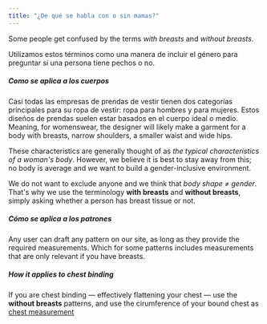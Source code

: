 ```yaml
---
title: "¿De qué se habla con o sin mamas?"
---
```


Some people get confused by the terms _with breasts_ and _without breasts_.

Utilizamos estos términos como una manera de incluir el género para preguntar si una persona tiene pechos o no.

##### Como se aplica a los cuerpos

Casi todas las empresas de prendas de vestir tienen dos categorías principales para su ropa de vestir: ropa para hombres y para mujeres. Estos diseños de prendas suelen estar basados en el cuerpo ideal o medio. Meaning, for womenswear, the designer will likely make a garment for a body with breasts, narrow shoulders, a smaller waist and wide hips.

These characteristics are generally thought of as _the typical characteristics of a woman's body_. However, we believe it is best to stay away from this; no body is average and we want to build a gender-inclusive environment.

We do not want to exclude anyone and we think that _body shape ≠ gender_. That's why we use the terminology **with breasts** and **without breasts**, simply asking whether a person has breast tissue or not.

##### Cómo se aplica a los patrones

Any user can draft any pattern on our site, as long as they provide the required measurements. Which for some patterns includes measurements that are only relevant if you have breasts.

##### How it applies to chest binding

If you are chest binding — effectively flattening your chest — use the **without breasts** patterns, and use the cirumference of your bound chest as [chest measurement](/docs/measurements/chest/)
